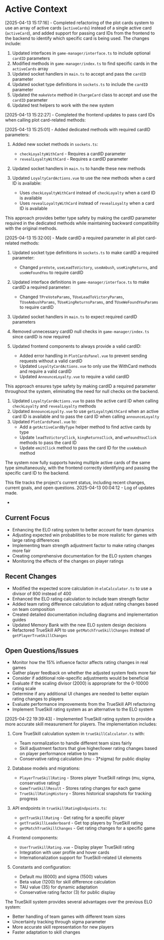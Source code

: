 # Active Context

[2025-04-13 15:17:16] - Completed refactoring of the plot cards system to use an array of active cards (`activeCards`) instead of a single active card (`activeCard`), and added support for passing card IDs from the frontend to the backend to identify which specific card is being used. The changes include:

1. Updated interfaces in `game-manager/interface.ts` to include optional `cardID` parameters
2. Modified methods in `game-manager/index.ts` to find specific cards in the `activeCards` array
3. Updated socket handlers in `main.ts` to accept and pass the `cardID` parameter
4. Updated socket type definitions in `sockets.ts` to include the `cardID` parameter
5. Updated the `makeVote` method in `ChargeCard` class to accept and use the `cardID` parameter
6. Updated test helpers to work with the new system

[2025-04-13 15:22:27] - Completed the frontend updates to pass card IDs when calling plot card-related methods:

[2025-04-13 15:25:01] - Added dedicated methods with required cardID parameters:

1. Added new socket methods in `sockets.ts`:

   - `checkLoyaltyWithCard` - Requires a cardID parameter
   - `revealLoyaltyWithCard` - Requires a cardID parameter

2. Updated socket handlers in `main.ts` to handle these new methods

3. Updated `LoyaltyCardActions.vue` to use the new methods when a card ID is available:
   - Uses `checkLoyaltyWithCard` instead of `checkLoyalty` when a card ID is available
   - Uses `revealLoyaltyWithCard` instead of `revealLoyalty` when a card ID is available

This approach provides better type safety by making the cardID parameter required in the dedicated methods while maintaining backward compatibility with the original methods.

[2025-04-13 15:32:00] - Made cardID a required parameter in all plot card-related methods:

1. Updated socket type definitions in `sockets.ts` to make cardID a required parameter:

   - Changed `preVote`, `useLeadToVictory`, `useAmbush`, `useKingReturns`, and `useWeFoundYou` to require cardID

2. Updated interface definitions in `game-manager/interface.ts` to make cardID a required parameter:

   - Changed `TPreVoteParams`, `TUseLeadToVictoryParams`, `TUseAmbushParams`, `TUseKingReturnsParams`, and `TUseWeFoundYouParams` to require cardID

3. Updated socket handlers in `main.ts` to expect required cardID parameters

4. Removed unnecessary cardID null checks in `game-manager/index.ts` since cardID is now required

5. Updated frontend components to always provide a valid cardID:
   - Added error handling in `PlotCardsPanel.vue` to prevent sending requests without a valid cardID
   - Updated `LoyaltyCardActions.vue` to only use the WithCard methods and require a valid cardID
   - Updated `AnnounceLoyalty.vue` to require a valid cardID

This approach ensures type safety by making cardID a required parameter throughout the system, eliminating the need for null checks on the backend.

1. Updated `LoyaltyCardActions.vue` to pass the active card ID when calling `checkLoyalty` and `revealLoyalty` methods
2. Updated `AnnounceLoyalty.vue` to use `getLoyaltyWithCard` when an active card ID is available and to pass the card ID when calling `announceLoyalty`
3. Updated `PlotCardsPanel.vue` to:
   - Add a `getActiveCardByType` helper method to find active cards by type
   - Update `leadToVictoryClick`, `kingReturnsClick`, and `weFoundYouClick` methods to pass the card ID
   - Update `emitClick` method to pass the card ID for the `useAmbush` method

The system now fully supports having multiple active cards of the same type simultaneously, with the frontend correctly identifying and passing the specific card ID to the backend.

This file tracks the project's current status, including recent changes, current goals, and open questions.
2025-04-13 00:04:12 - Log of updates made.

-

## Current Focus

- Enhancing the ELO rating system to better account for team dynamics
- Adjusting expected win probabilities to be more realistic for games with large rating differences
- Implementing team strength adjustment factor to make rating changes more fair
- Creating comprehensive documentation for the ELO system changes
- Monitoring the effects of the changes on player ratings

## Recent Changes

- Modified the expected score calculation in `eloCalculator.ts` to use a divisor of 800 instead of 400
- Enhanced the ELO rating calculation to include team strength factor
- Added team rating difference calculation to adjust rating changes based on team composition
- Created detailed documentation including diagrams and implementation guides
- Updated Memory Bank with the new ELO system design decisions
- Refactored TrueSkill API to use `getMatchTrueSkillChanges` instead of `getPlayerTrueSkillChanges`

## Open Questions/Issues

- Monitor how the 15% influence factor affects rating changes in real games
- Gather player feedback on whether the adjusted system feels more fair
- Consider if additional role-specific adjustments would be beneficial
- Evaluate if the scaling divisor (2000) is appropriate for the 0-10000 rating scale
- Determine if any additional UI changes are needed to better explain rating changes to players
- Evaluate performance improvements from the TrueSkill API refactoring
- Implement TrueSkill rating system as an alternative to the ELO system

[2025-04-22 19:39:43] - Implemented TrueSkill rating system to provide a more accurate skill measurement for players. The implementation includes:

1. Core TrueSkill calculation system in `trueSkillCalculator.ts` with:

   - Team normalization to handle different team sizes fairly
   - Skill adjustment factors that give higher/lower rating changes based on player performance relative to team
   - Conservative rating calculation (mu - 3\*sigma) for public display

2. Database models and migrations:

   - `PlayerTrueSkillRating` - Stores player TrueSkill ratings (mu, sigma, conservative rating)
   - `GameTrueSkillResult` - Stores rating changes for each game
   - `TrueSkillRatingHistory` - Stores historical snapshots for tracking progress

3. API endpoints in `trueSkillRatingEndpoints.ts`:

   - `getTrueSkillRating` - Get rating for a specific player
   - `getTrueSkillLeaderboard` - Get top players by TrueSkill rating
   - `getMatchTrueSkillChanges` - Get rating changes for a specific game

4. Frontend components:

   - `UserTrueSkillRating.vue` - Display player TrueSkill rating
   - Integration with user profile and hover cards
   - Internationalization support for TrueSkill-related UI elements

5. Constants and configuration:
   - Default mu (6000) and sigma (1500) values
   - Beta value (1200) for skill difference calculation
   - TAU value (35) for dynamic adaptation
   - Conservative rating factor (3) for public display

The TrueSkill system provides several advantages over the previous ELO system:

- Better handling of team games with different team sizes
- Uncertainty tracking through sigma parameter
- More accurate skill representation for new players
- Faster adaptation to skill changes
